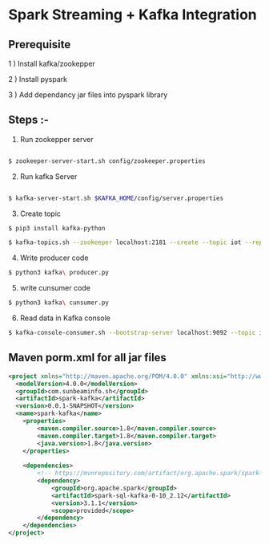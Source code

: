 # Spark Streaming + Kafka Integration


## Prerequisite

1 ) Install kafka/zookepper

2 ) Install pyspark

3 ) Add dependancy jar files into pyspark library 

## Steps  :-

1) Run zookepper server


```sh

$ zookeeper-server-start.sh config/zookeeper.properties       

```

2) Run kafka Server

```sh

$ kafka-server-start.sh $KAFKA_HOME/config/server.properties                                                                               

```

3) Create topic

```sh
$ pip3 install kafka-python

$ kafka-topics.sh --zookeeper localhost:2181 --create --topic iot --replication-factor 1 --partitions 2
```
4) Write producer code

```sh
$ python3 kafka\ producer.py  
```

5) write cunsumer code

```sh 
$ python3 kafka\ cunsumer.py                                                                                       
```
6) Read data in Kafka console

```sh
$ kafka-console-consumer.sh --bootstrap-server localhost:9092 --topic iot
```



## Maven porm.xml for all jar files 
```xml
<project xmlns="http://maven.apache.org/POM/4.0.0" xmlns:xsi="http://www.w3.org/2001/XMLSchema-instance" xsi:schemaLocation="http://maven.apache.org/POM/4.0.0 http://maven.apache.org/xsd/maven-4.0.0.xsd">
  <modelVersion>4.0.0</modelVersion>
  <groupId>com.sunbeaminfo.sh</groupId>
  <artifactId>spark-kafka</artifactId>
  <version>0.0.1-SNAPSHOT</version>
  <name>spark-kafka</name>
	<properties>
		<maven.compiler.source>1.8</maven.compiler.source>
		<maven.compiler.target>1.8</maven.compiler.target>
		<java.version>1.8</java.version>
	</properties>
	
	<dependencies>
		<!-- https://mvnrepository.com/artifact/org.apache.spark/spark-sql-kafka-0-10 -->
		<dependency>
			<groupId>org.apache.spark</groupId>
			<artifactId>spark-sql-kafka-0-10_2.12</artifactId>
			<version>3.1.1</version>
			<scope>provided</scope>
		</dependency>
	</dependencies>
</project>
```







